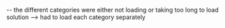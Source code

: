 -- the different categories were either not loading or taking too long to load
  solution --> had to load each category separately
